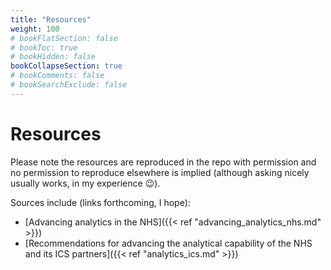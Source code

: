 ```yaml
---
title: "Resources"
weight: 100
# bookFlatSection: false
# bookToc: true
# bookHidden: false
bookCollapseSection: true
# bookComments: false
# bookSearchExclude: false
---
```


# Resources

Please note the resources are reproduced in the repo with permission and no permission to reproduce elsewhere is implied (although asking nicely usually works, in my experience :wink:).

Sources include (links forthcoming, I hope): 

* [Advancing analytics in the NHS]({{< ref "advancing_analytics_nhs.md" >}})
* [Recommendations for advancing the analytical capability of the NHS and its ICS partners]({{< ref "analytics_ics.md" >}})
